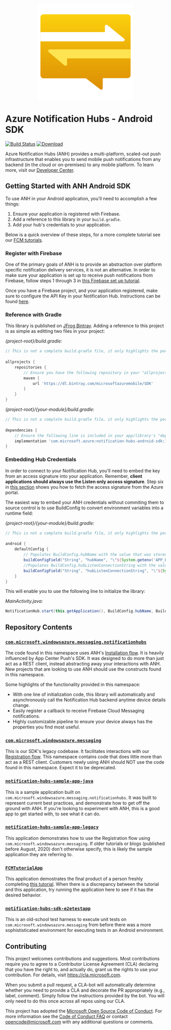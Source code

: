<p align="center"><a href="https://azure.microsoft.com/en-us/services/notification-hubs/"><img src="./nh-logo_300x300.png"/></a></p>

# Azure Notification Hubs - Android SDK
[![Build Status](https://msazure.visualstudio.com/NotificationHubs/_apis/build/status/unknown-compliance/azure-notificationhubs-android?branchName=main)](https://msazure.visualstudio.com/NotificationHubs/_build/latest?definitionId=152884&branchName=main) [![Download](https://api.bintray.com/packages/microsoftazuremobile/SDK/Notification-Hubs-Android-SDK/images/download.svg) ](https://bintray.com/microsoftazuremobile/SDK/Notification-Hubs-Android-SDK/_latestVersion)

Azure Notification Hubs (ANH) provides a multi-platform, scaled-out push infrastructure that enables you to send mobile push notifications from any backend (in the cloud or on-premises) to any mobile platform. To learn more, visit our [Developer Center](https://azure.microsoft.com/en-us/documentation/services/notification-hubs).

## Getting Started with ANH Android SDK

To use ANH in your Android application, you'll need to accomplish a few things:

1. Ensure your application is registered with Firebase.
1. Add a reference to this library in your `build.gradle`.
1. Add your hub's credentials to your application.

Below is a quick overview of these steps, for a more complete tutorial see our [FCM tutorials](https://docs.microsoft.com/en-us/azure/notification-hubs/android-sdk).

### Register with Firebase

One of the primary goals of ANH is to provide an abstraction over platform specific notification delivery services, it is not an alternative. In order to make sure your application is set up to receive push notifications from Firebase, follow steps 1 through 3 in [this Firebase set up tutorial](https://firebase.google.com/docs/android/setup#console).

Once you have a Firebase project, and your application registered, make sure to configure the API Key in your Notification Hub. Instructions can be found [here](https://docs.microsoft.com/en-us/azure/notification-hubs/configure-notification-hub-portal-pns-settings?tabs=azure-portal#google-firebase-cloud-messaging-fcm).

### Reference with Gradle

This library is published on [JFrog Bintray](https://bintray.com/microsoftazuremobile/SDK/Notification-Hubs-Android-SDK#files/com/microsoft/azure/notification-hubs-android-sdk). Adding a reference to this project is as simple as editting two files in your project:

_{project-root}/build.gradle:_

``` groovy
// This is not a complete build.gradle file, it only highlights the portions you'll need to use ANH.

allprojects {
    repositories {
        // Ensure you have the following repsoitory in your "allprojects", "repositories" section.
        maven {
            url 'https://dl.bintray.com/microsoftazuremobile/SDK'
        }
    }
}
```

_{project-root}/{your-module}/build.gradle:_

``` groovy
// This is not a complete build.gradle file, it only highlights the portions you'll need to use ANH.

dependencies {
    // Ensure the following line is included in your app/library's "dependencies" section.
    implementation 'com.microsoft.azure:notification-hubs-android-sdk:1.1.2'
}
```

### Embedding Hub Credentials

In order to connect to your Notification Hub, you'll need to embed the key from an access signature into your application. Remember, **client applications should always use the Listen only access signature**. Step six in [this section](https://docs.microsoft.com/en-us/azure/notification-hubs/android-sdk#configure-a-notification-hub) shows you how to fetch the access signature from the Azure portal.

The easiest way to embed your ANH credentials without commiting them to source control is to use BuildConfig to convert environment variables into a runtime field:

_{project-root}/{your-module}/build.gradle:_

``` groovy
// This is not a complete build.gradle file, it only highlights the portions you'll need to use ANH.

android {
    defaultConfig {
        // Populates BuildConfig.hubName with the value that was stored APP_HUB_NAME at build time.
        buildConfigField("String", "hubName", "\"${System.getenv('APP_HUB_NAME') ?: secretsProperties['APP_HUB_NAME']}\"")
        //Populates BuildConfig.hubListenConnectionString with the value that was stored in APP_NH_CONNECTION_STRING at build time.
        buildConfigField("String", "hubListenConnectionString", "\"${System.getenv('APP_NH_CONNECTION_STRING') ?: secretsProperties['APP_NH_CONNECTION_STRING']}\"")
    }
}
```

This will enable you to use the following line to initialize the library:

_MainActivity.java:_

``` java
NotificationHub.start(this.getApplication(), BuildConfig.hubName, BuildConfig.hubListenConnectionString);
```

## Repository Contents

### [`com.microsoft.windowsazure.messaging.notificationhubs`](./notification-hubs-sdk/src/main/java/com/microsoft/windowsazure/messaging/notificationhubs)

The code found in this namespace uses ANH's [Installation flow](https://docs.microsoft.com/en-us/azure/notification-hubs/notification-hubs-push-notification-registration-management#installations). It is heavily influenced by App Center Push's SDK. It was designed to do more than just act as a REST client, instead abstracting away your interactions with ANH. New projects that are looking to use ANH should use the constructs found in this namespace.

Some highlights of the functionality provided in this namespace:

- With one line of initialization code, this library will automatically and asynchronously call the Notification Hub backend anytime device details change.
- Easily register a callback to receive Firebase Cloud Messaging notifications.
- Highly customizable pipeline to ensure your device always has the properties
you find most useful.

### [`com.microsoft.windowsazure.messaging`](./notification-hubs-sdk/src/main/java/com/microsoft/windowsazure/messaging)

This is our SDK's legacy codebase. It facilitates interactions with our [Registration flow](https://docs.microsoft.com/en-us/azure/notification-hubs/notification-hubs-push-notification-registration-management#registrations). This namespace contains code that does little more than act as a REST client. Customers newly using ANH should NOT use the code found in this namespace. Expect it to be deprecated.

### [`notification-hubs-sample-app-java`](./notification-hubs-sample-app-java)

This is a sample application built on `com.microsoft.windowsazure.messaging.notificationhubs`. It was built to represent current best practices, and
demonstrate how to get off the ground with ANH. If you're looking to experiment
with ANH, this is a good app to get started with, to see what it can do.

### [`notification-hubs-sample-app-legacy`](./notification-hubs-sample-app-legacy)

This application demonstrates how to use the Registration flow using `com.microsoft.windowsazure.messaging`. If older tutorials or blogs (published before August, 2020) don't otherwise specify, this is likely the sample application they are referring to.

### [`FCMTutorialApp`](./FCMTutorialApp)

This application demostrates the final product of a person freshly completing [this tutorial](https://docs.microsoft.com/en-us/azure/notification-hubs/notification-hubs-android-push-notification-google-fcm-get-started). When there is a discrepancy between the tutorial and this application, try running the application here to see if it has the desired behavior.

### [`notification-hubs-sdk-e2etestapp`](./notification-hubs-sdk-e2etestapp)

This is an old-school test harness to execute unit tests on `com.microsoft.windowsazure.messaging` from before there was a more sophististicated environment for executing tests in an Android environment.

## Contributing

This project welcomes contributions and suggestions.  Most contributions require you to agree to a
Contributor License Agreement (CLA) declaring that you have the right to, and actually do, grant us
the rights to use your contribution. For details, visit https://cla.microsoft.com.

When you submit a pull request, a CLA-bot will automatically determine whether you need to provide
a CLA and decorate the PR appropriately (e.g., label, comment). Simply follow the instructions
provided by the bot. You will only need to do this once across all repos using our CLA.

This project has adopted the [Microsoft Open Source Code of Conduct](https://opensource.microsoft.com/codeofconduct/).
For more information see the [Code of Conduct FAQ](https://opensource.microsoft.com/codeofconduct/faq/) or
contact [opencode@microsoft.com](mailto:opencode@microsoft.com) with any additional questions or comments.
